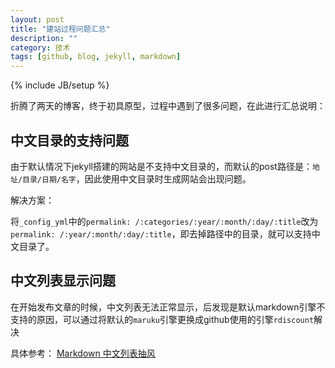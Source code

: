 ```yaml
---
layout: post
title: "建站过程问题汇总"
description: ""
category: 技术
tags: [github, blog, jekyll, markdown]
---
```

{% include JB/setup %}

折腾了两天的博客，终于初具原型，过程中遇到了很多问题，在此进行汇总说明：

## 中文目录的支持问题

由于默认情况下jekyll搭建的网站是不支持中文目录的，而默认的post路径是：`地址/目录/日期/名字`，因此使用中文目录时生成网站会出现问题。

解决方案：

将`_config_yml`中的`permalink: /:categories/:year/:month/:day/:title`改为`permalink: /:year/:month/:day/:title`，即去掉路径中的目录，就可以支持中文目录了。


## 中文列表显示问题

在开始发布文章的时候，中文列表无法正常显示，后发现是默认markdown引擎不支持的原因，可以通过将默认的`maruku`引擎更换成github使用的引擎`rdiscount`解决

具体参考： [Markdown 中文列表抽风](http://yangzetian.github.io/2012/03/28/markdown/)

